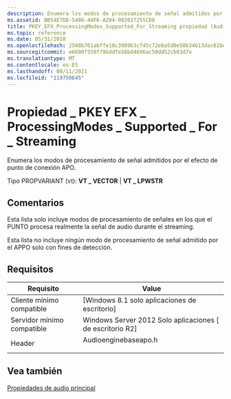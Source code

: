 ```yaml
---
description: Enumera los modos de procesamiento de señal admitidos por el efecto de punto de conexión APO.
ms.assetid: BB54E7D8-5486-44F6-A204-002027255CD8
title: PKEY_EFX_ProcessingModes_Supported_For_Streaming propiedad (Audioenginebaseapo.h)
ms.topic: reference
ms.date: 05/31/2018
ms.openlocfilehash: 2508b761abffe10c3989b3cf45c72eba5d0e50b34613dac61be2375fecb4b7e8
ms.sourcegitcommit: e6600f550f79bddfe58bd4696ac50dd52cb03d7e
ms.translationtype: MT
ms.contentlocale: es-ES
ms.lasthandoff: 08/11/2021
ms.locfileid: "119750645"
---
```

# <a name="pkey_efx_processingmodes_supported_for_streaming-property"></a>Propiedad \_ PKEY EFX \_ ProcessingModes \_ Supported \_ For \_ Streaming

Enumera los modos de procesamiento de señal admitidos por el efecto de punto de conexión APO.

Tipo PROPVARIANT (vt): **VT \_ VECTOR** \| **VT \_ LPWSTR**

## <a name="remarks"></a>Comentarios

Esta lista solo incluye modos de procesamiento de señales en los que el PUNTO procesa realmente la señal de audio durante el streaming.

Esta lista no incluye ningún modo de procesamiento de señal admitido por el APPO solo con fines de detección.

## <a name="requirements"></a>Requisitos



| Requisito | Value |
|-------------------------------------|-------------------------------------------------------------------------------------------------|
| Cliente mínimo compatible<br/> | \[Windows 8.1 solo aplicaciones de escritorio\]<br/>                                                    |
| Servidor mínimo compatible<br/> | Windows Server 2012 Solo aplicaciones \[ de escritorio R2\]<br/>                                         |
| Header<br/>                   | <dl> <dt>Audioenginebaseapo.h</dt> </dl> |



## <a name="see-also"></a>Vea también

<dl> <dt>

[Propiedades de audio principal](core-audio-properties.md)
</dt> </dl>

 

 




